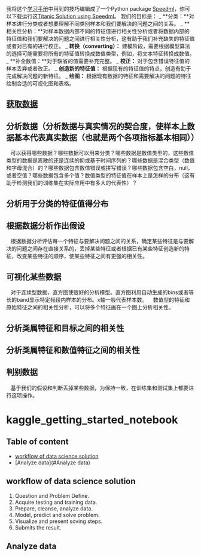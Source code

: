 我将这个[学习手册][3]中用到的技巧编辑成了一个Python package [Speedml][1]，你可以下载运行这[Titanic Solution using Speedml][2]。
我们的目标是：
_ **分类：**对样本进行分类或者想要理解不同类别样本和我们要解决的问题之间的关系。
_ **相关性分析：**对样本数据内部不同的特征值进行相关性分析或者将数据内部的特征值和我们要解决的问题之间进行相关性分析，这有助于我们补充缺失的特征值或者对已有的进行校正。
_ **转换（converting）：** 建模阶段，需要根据模型算法的选择可能需要将所有的特征值转换成数值类型，例如，将文本特征转换成数值。
_ **补全数值：**对于缺省的值需要补充完整。
_ **校正：** 对于包含错误特征值的样本丢弃或者改正。
_ **创造新的特征值：** 根据现有的特征值的特点，创造有助于完成解决问题的新特征。
_ **绘图：** 根据现有数据的特征和需要解决的问题的特征绘制合适的可视化图和表格。
## [获取数据][4]
## 分析数据（分析数据与真实情况的契合度，使样本上数据基本代表真实数据（也就是两个各项指标基本相同））
    可以获得哪些数据？哪些数据可以用来分类？哪些数据是数值类型的，这些数值类型的数据是离散的还是连续的抑或基于时间序列的？哪些数据是混合类型（数值和字母混合）的？哪些数据包含数值错误或拼写错误？哪些数据包含空白，null，或者空值？哪些数据包含多个值？数值类型的特征值在样本上是怎样的分布（这有助于检测我们的训练集在实际应用中有多大的代表性）？
## 分析用于分类的特征值得分布
## 根据数据分析作出假设
    根据数据分析评估每一个特征与要解决问题之间的关系，确定某些特征是与要解决的问题之间存在直接关系的，丢掉某些特征或者根据已有某些特征创造新的特征，改变某些特征的顺序，使某些特征之间有更强的相关性。
## 可视化某些数据
    对于连续型数据，直方图使很好的分析模型。直方图利用自动生成的bins或者等长的band显示特定频段内样本的分布。x轴一般代表样本数。
    数值型的特征和原始特征之间的相关性分析，可以将多个特征画在一个图上分析相关性。
## 分析类属特征和目标之间的相关性
## 分析类属特征和数值特征之间的相关性
## 判别数据
    基于我们的假设和判断丢掉某些数据，为保持一致，在训练集和测试集上都要进行这项操作。

# kaggle_getting_started_notebook
## Table of content
* [workflow of data science solution](#workflow-of-data-science-solution)
* [Analyze data](#Analyze data)




## workflow of data science solution
1. Question and Problem Define.
2. Acquire testing and training data.
3. Prepare, cleanse, analyze data.
4. Model, predict and solve problem.
5. Visualize and present soving steps.
6. Submits the result.
 
## Analyze data

[1]:https://speedml.com/
[2]:https://github.com/Speedml/notebooks/blob/master/titanic/titanic-solution-using-speedml.ipynb
[3]:https://www.kaggle.com/startupsci/titanic-data-science-solutions
[4]:https://www.kaggle.com/c/titanic/data

 
